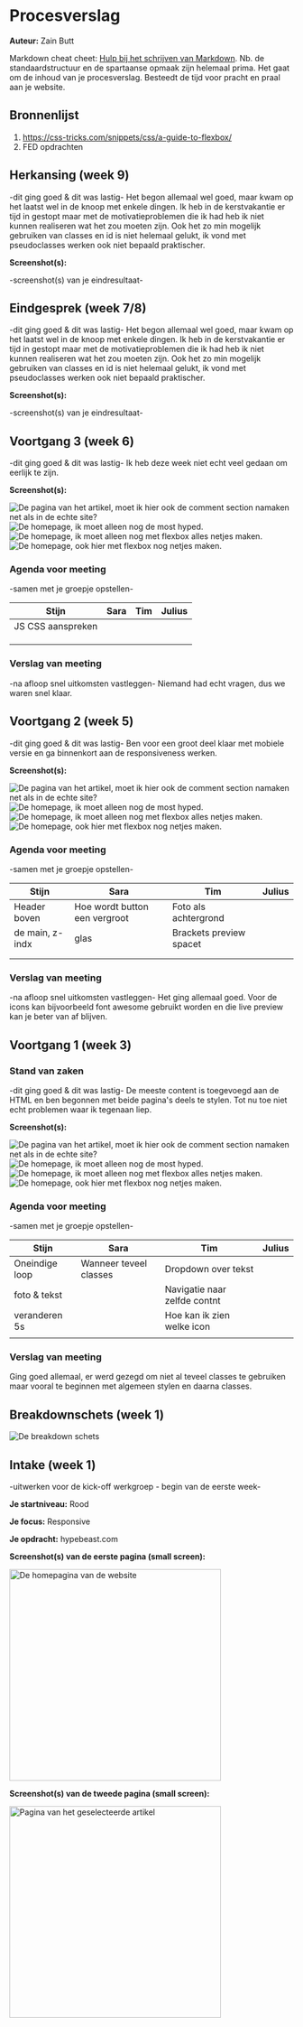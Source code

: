 # Procesverslag
**Auteur:** Zain Butt

Markdown cheat cheet: [Hulp bij het schrijven van Markdown](https://github.com/adam-p/markdown-here/wiki/Markdown-Cheatsheet). Nb. de standaardstructuur en de spartaanse opmaak zijn helemaal prima. Het gaat om de inhoud van je procesverslag. Besteedt de tijd voor pracht en praal aan je website.



## Bronnenlijst
1. https://css-tricks.com/snippets/css/a-guide-to-flexbox/
2. FED opdrachten

## Herkansing (week 9)

-dit ging goed & dit was lastig-
Het begon allemaal wel goed, maar kwam op het laatst wel in de knoop met enkele dingen. Ik heb in de kerstvakantie er tijd in gestopt maar met de motivatieproblemen die ik had heb ik niet kunnen realiseren wat het zou moeten zijn. Ook het zo min mogelijk gebruiken van classes en id is niet helemaal gelukt, ik vond met pseudoclasses werken ook niet bepaald praktischer.

**Screenshot(s):**

-screenshot(s) van je eindresultaat-


## Eindgesprek (week 7/8)

-dit ging goed & dit was lastig-
Het begon allemaal wel goed, maar kwam op het laatst wel in de knoop met enkele dingen. Ik heb in de kerstvakantie er tijd in gestopt maar met de motivatieproblemen die ik had heb ik niet kunnen realiseren wat het zou moeten zijn. Ook het zo min mogelijk gebruiken van classes en id is niet helemaal gelukt, ik vond met pseudoclasses werken ook niet bepaald praktischer.

**Screenshot(s):**

-screenshot(s) van je eindresultaat-



## Voortgang 3 (week 6)

-dit ging goed & dit was lastig-
Ik heb deze week niet echt veel gedaan om eerlijk te zijn.

**Screenshot(s):**

![De pagina van het artikel, moet ik hier ook de comment section namaken net als in de echte site?](images/proces1foto1.png)
![De homepage, ik moet alleen nog de most hyped.](images/proces1foto1.png)
![De homepage, ik moet alleen nog met flexbox alles netjes maken.](images/proces1foto1.png)
![De homepage, ook hier met flexbox nog netjes maken.](images/proces1foto1.png)


### Agenda voor meeting

-samen met je groepje opstellen-

| Stijn                 | Sara                           | Tim                              | Julius           |
| ---                   | ---                            | ---                              | ---              |
| JS CSS aanspreken     |                                |                                  |                  |
|                       |                                |                                  |                  |
|                       |                                |                                  |                  |
|                       |                                |                                  |                  |

### Verslag van meeting

-na afloop snel uitkomsten vastleggen-
Niemand had echt vragen, dus we waren snel klaar.


## Voortgang 2 (week 5)

-dit ging goed & dit was lastig-
Ben voor een groot deel klaar met mobiele versie en ga binnenkort aan de responsiveness werken.

**Screenshot(s):**

![De pagina van het artikel, moet ik hier ook de comment section namaken net als in de echte site?](images/proces1foto1.png)
![De homepage, ik moet alleen nog de most hyped.](images/proces1foto1.png)
![De homepage, ik moet alleen nog met flexbox alles netjes maken.](images/proces1foto1.png)
![De homepage, ook hier met flexbox nog netjes maken.](images/proces1foto1.png)

### Agenda voor meeting

-samen met je groepje opstellen-

| Stijn          | Sara                           | Tim                              | Julius           |
| ---            | ---                            | ---                              | ---              |
| Header boven   | Hoe wordt button een vergroot  | Foto als achtergrond             |                  |
| de main, z-indx| glas                           | Brackets preview spacet          |                  |
|                |                                |                                  |                  |
|                |                                |                                  |                  |

### Verslag van meeting

-na afloop snel uitkomsten vastleggen-
Het ging allemaal goed. Voor de icons kan bijvoorbeeld font awesome gebruikt worden en die live preview kan je beter van af blijven.


## Voortgang 1 (week 3)

### Stand van zaken

-dit ging goed & dit was lastig-
De meeste content is toegevoegd aan de HTML en ben begonnen met beide pagina's deels te stylen. Tot nu toe niet echt problemen waar ik tegenaan liep.

**Screenshot(s):**

![De pagina van het artikel, moet ik hier ook de comment section namaken net als in de echte site?](images/proces1foto1.png)
![De homepage, ik moet alleen nog de most hyped.](images/proces1foto1.png)
![De homepage, ik moet alleen nog met flexbox alles netjes maken.](images/proces1foto1.png)
![De homepage, ook hier met flexbox nog netjes maken.](images/proces1foto1.png)

### Agenda voor meeting

-samen met je groepje opstellen-

| Stijn             | Sara                           | Tim                              | Julius           |
| ---               | ---                            | ---                              | ---              |
| Oneindige loop    | Wanneer teveel classes         | Dropdown over tekst              |                  |
| foto & tekst      |                                | Navigatie naar zelfde contnt     |                  |
| veranderen 5s     |                                | Hoe kan ik zien welke icon       |                  |
|                   |                                |                                  |                  |

### Verslag van meeting

Ging goed allemaal, er werd gezegd om niet al teveel classes te gebruiken maar vooral te beginnen met algemeen stylen en daarna classes.

## Breakdownschets (week 1)


![De breakdown schets](/images/breakdown.png)


## Intake (week 1)
-uitwerken voor de kick-off werkgroep - begin van de eerste week-

**Je startniveau:** Rood

**Je focus:** Responsive

**Je opdracht:** hypebeast.com

**Screenshot(s) van de eerste pagina (small screen):**

<img src="images/hb_homepage.PNG" width=375px; alt="De homepagina van de website">

**Screenshot(s) van de tweede pagina (small screen):**

<img src="images/hb_artikel.PNG" width=375px; alt="Pagina van het geselecteerde artikel">
